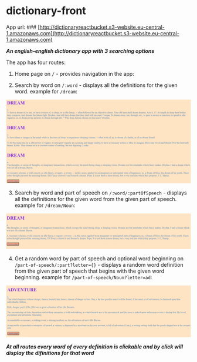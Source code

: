 # dictionary-front

App url: ### [http://dictionaryreactbucket.s3-website.eu-central-1.amazonaws.com](http://dictionaryreactbucket.s3-website.eu-central-1.amazonaws.com)

***An english-english dictionary app with 3 searching options***

The app has four routes:

1. Home page on `/` - provides navigation in the app:

2. Search by word on `/:word` - displays all the definitions for the given word.
example for `/dream`:

![word](word.PNG)

3. Search by word and part of speech on `/:word/:partOfSpeech` - displays all the definitions for the given word from the given part of speech.
example for `/dream/Noun`:

![wordpos](wordpos.PNG)

4. Get a random word by part of speech and optional word beginning on `/part-of-speech/:part?letter={}` - displays a random word definition from the given part of speech that begins with the given word beginning.
example for `/part-of-speech/Noun?letter=ad`:

![randpos](randpos.PNG)

***At all routes every word of every definition is clickable and by click will display the difinitions for that word***
